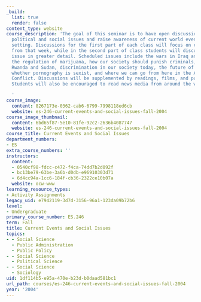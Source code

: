 ```yaml
---
_build:
  list: true
  render: false
content_type: website
course_description: 'The goal of this seminar is to have open discussions of controversial
  political and social issues and raise awareness of current world events in an informal
  setting. Discussions for the first part of each class will focus on current events
  from that week, while in the second part of class students will discuss a scheduled
  issue in greater detail. Scheduled issues include the wars in Iraq and Afghanistan,
  the regulation of marijuana, how our society should punish criminals, genocide in
  Rwanda and Sudan, discrimination in our society today, the future of social security,
  whether pornography is sexist, and where we can go from here in the Arab/Israeli
  Conflict. Discussions will be supplemented by readings, films, and public speakers.
  Students will also be encouraged to read news media from around the world.

  '
course_image:
  content: 8267173e-0362-cab6-6799-7998118ed6cb
  website: es-246-current-events-and-social-issues-fall-2004
course_image_thumbnail:
  content: 6bd65f87-5e10-81fe-92c2-2636b4087747
  website: es-246-current-events-and-social-issues-fall-2004
course_title: Current Events and Social Issues
department_numbers:
- ES
extra_course_numbers: ''
instructors:
  content:
  - 0540cf98-fdcc-c472-f4ca-74dd7b2d092f
  - bc13be79-63be-3a6b-d0db-e96910303d71
  - 6d4cc94a-1cc6-184f-cb36-2322ce10b07a
  website: ocw-www
learning_resource_types:
- Activity Assignments
legacy_uid: e7942119-3d7d-3156-96a1-123da09b72b6
level:
- Undergraduate
primary_course_number: ES.246
term: Fall
title: Current Events and Social Issues
topics:
- - Social Science
  - Public Administration
  - Public Policy
- - Social Science
  - Political Science
- - Social Science
  - Sociology
uid: 1df114b5-e95a-470e-b23d-b0daad581bc1
url_path: courses/es-246-current-events-and-social-issues-fall-2004
year: '2004'
---
```

